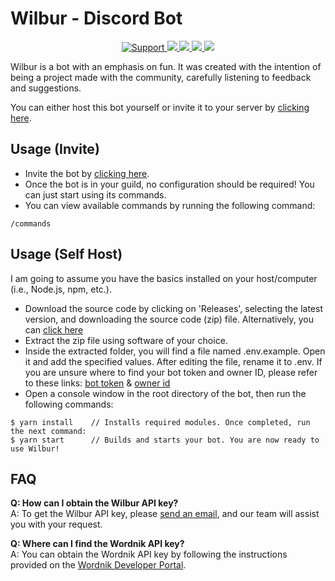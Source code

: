 # Wilbur - Discord Bot

<div align="center">
  <a href="https://discord.gg/Q3ZhdRJ">
    <img src="https://img.shields.io/discord/495602800802398212.svg?colorB=Blue&logo=discord&label=Support&style=for-the-badge" alt="Support">
  </a>
  <a href="https://github.com/RagnarLothbrok-Odin/Wilbur">
    <img src="https://img.shields.io/github/languages/top/RagnarLothbrok-Odin/Wilbur.svg?style=for-the-badge">
  </a>
  <a href="https://github.com/RagnarLothbrok-Odin/Wilbur/issues">
    <img src="https://img.shields.io/github/issues/RagnarLothbrok-Odin/Wilbur.svg?style=for-the-badge">
  </a>
  <a href="https://github.com/RagnarLothbrok-Odin/Wilbur/pulls">
    <img src="https://img.shields.io/github/issues-pr/RagnarLothbrok-Odin/Wilbur.svg?style=for-the-badge">
  </a>
  <a href="https://www.codacy.com/gh/RagnarLothbrok-Odin/Wilbur/dashboard?utm_source=github.com&amp;utm_medium=referral&amp;utm_content=RagnarLothbrok-Odin/Wilburd&amp;utm_campaign=Badge_Grade">
    <img src="https://img.shields.io/codacy/grade/e3b8b65d70f24c62944d4920afdae413?style=for-the-badge">
  </a>
</div>

Wilbur is a bot with an emphasis on fun. It was created with the intention of being a project made with the community, carefully listening to feedback and suggestions.

You can either host this bot yourself or invite it to your server by [clicking here](https://discordapp.com/oauth2/authorize?client_id=1103308818470932653&scope=bot%20applications.commands&permissions=535327927376).

## Usage (Invite)

- Invite the bot by [clicking here](https://discordapp.com/oauth2/authorize?client_id=1103308818470932653&scope=bot%20applications.commands&permissions=535327927376).
- Once the bot is in your guild, no configuration should be required! You can just start using its commands.
- You can view available commands by running the following command:

```text
/commands
```

## Usage (Self Host)

I am going to assume you have the basics installed on your host/computer (i.e., Node.js, npm, etc.).

- Download the source code by clicking on 'Releases', selecting the latest version, and downloading the source code (zip) file. Alternatively, you can [click here](https://github.com/RagnarLothbrok-Odin/Wilbur/releases)
- Extract the zip file using software of your choice.
- Inside the extracted folder, you will find a file named .env.example. Open it and add the specified values. After editing the file, rename it to .env. If you are unsure where to find your bot token and owner ID, please refer to these links: [bot token](https://github.com/reactiflux/discord-irc/wiki/Creating-a-discord-bot-&-getting-a-token) & [owner id](https://support.discordapp.com/hc/en-us/articles/206346498-Where-can-I-find-my-User-Server-Message-ID-)
- Open a console window in the root directory of the bot, then run the following commands:

```text
$ yarn install    // Installs required modules. Once completed, run the next command:
$ yarn start      // Builds and starts your bot. You are now ready to use Wilbur!
```

## FAQ

**Q: How can I obtain the Wilbur API key?**<br>
A: To get the Wilbur API key, please [send an email](mailto:ragnarlothbrokjr@proton.me?subject=Wilbur%20API%20Key%20Request&body=Hello%20Wilbur%20Team%2C%0D%0A%0D%0AI%20would%20like%20to%20request%20an%20API%20key%20for%20using%20Wilbur.%0D%0A%0D%0AThank%20you!), and our team will assist you with your request.

**Q: Where can I find the Wordnik API key?**<br>
A: You can obtain the Wordnik API key by following the instructions provided on the [Wordnik Developer Portal](https://developer.wordnik.com/gettingstarted).
